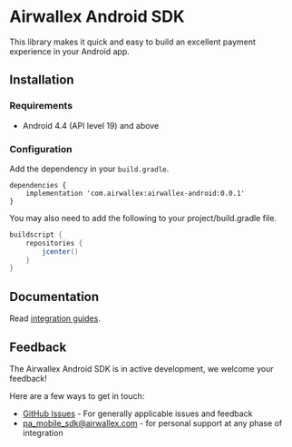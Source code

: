 Airwallex Android SDK
==================
This library makes it quick and easy to build an excellent payment experience in your Android app.

## Installation

### Requirements

* Android 4.4 (API level 19) and above

### Configuration
Add the dependency in your `build.gradle`.
```
dependencies {
    implementation 'com.airwallex:airwallex-android:0.0.1'
}
```
You may also need to add the following to your project/build.gradle file.
```gradle
buildscript {
    repositories {
        jcenter()
    }
}
```

## Documentation
Read [integration guides](https://www.airwallex.com/docs/api).

## Feedback

The Airwallex Android SDK is in active development, we welcome your feedback!

Here are a few ways to get in touch:

* [GitHub Issues](https://github.com/airwallex/airwallex-payment-android/issues) - For generally applicable issues and feedback
* [pa_mobile_sdk@airwallex.com](mailto:pa_mobile_sdk@airwallex.com) - for personal support at any phase of integration